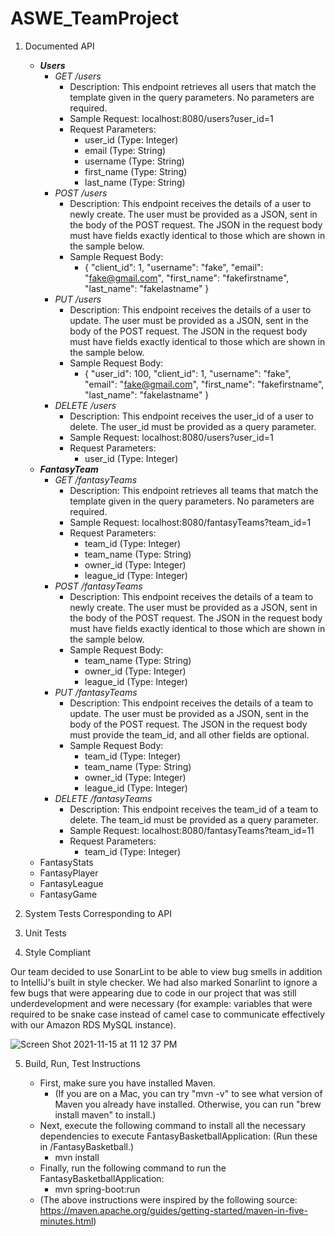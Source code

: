 # ASWE_TeamProject

1. Documented API
   * ___Users___
      * _GET /users_
         * Description: This endpoint retrieves all users that match the template given in the query parameters. No parameters are required.
         * Sample Request: localhost:8080/users?user_id=1
         * Request Parameters:
            * user_id (Type: Integer)
            * email (Type: String)
            * username (Type: String)
            * first_name (Type: String)
            * last_name (Type: String)
      * _POST /users_
         * Description: This endpoint receives the details of a user to newly create. The user must be provided as a JSON, sent in the body of the POST request. The JSON in the request body must have fields exactly identical to those which are shown in the sample below.
         * Sample Request Body:
            * { "client_id": 1, "username": "fake", "email": "fake@gmail.com", "first_name": "fakefirstname", "last_name": "fakelastname" }
      * _PUT /users_
         * Description: This endpoint receives the details of a user to update. The user must be provided as a JSON, sent in the body of the POST request. The JSON in the request body must have fields exactly identical to those which are shown in the sample below.
         * Sample Request Body:
            * { "user_id": 100, "client_id": 1, "username": "fake", "email": "fake@gmail.com", "first_name": "fakefirstname", "last_name": "fakelastname" }
      * _DELETE /users_
         * Description: This endpoint receives the user_id of a user to delete. The user_id must be provided as a query parameter.
         * Sample Request: localhost:8080/users?user_id=1
         * Request Parameters:
            * user_id (Type: Integer)
   * ___FantasyTeam___
      * _GET /fantasyTeams_
         * Description: This endpoint retrieves all teams that match the template given in the query parameters. No parameters are required.
         * Sample Request: localhost:8080/fantasyTeams?team_id=1
         * Request Parameters:
            * team_id (Type: Integer)
            * team_name (Type: String)
            * owner_id (Type: Integer)
            * league_id (Type: Integer)
      * _POST /fantasyTeams_
         * Description: This endpoint receives the details of a team to newly create. The user must be provided as a JSON, sent in the body of the POST request. The JSON in the request body must have fields exactly identical to those which are shown in the sample below.
         * Sample Request Body:
            * team_name (Type: String)
            * owner_id (Type: Integer)
            * league_id (Type: Integer)
      * _PUT /fantasyTeams_
         * Description: This endpoint receives the details of a team to update. The user must be provided as a JSON, sent in the body of the POST request. The JSON in the request body must provide the team_id, and all other fields are optional.
         * Sample Request Body:
            * team_id (Type: Integer)
            * team_name (Type: String)
            * owner_id (Type: Integer)
            * league_id (Type: Integer)
      * _DELETE /fantasyTeams_
         * Description: This endpoint receives the team_id of a team to delete. The team_id must be provided as a query parameter.
         * Sample Request: localhost:8080/fantasyTeams?team_id=11
         * Request Parameters:
            * team_id (Type: Integer)
   * FantasyStats
   * FantasyPlayer
   * FantasyLeague
   * FantasyGame

2. System Tests Corresponding to API

3. Unit Tests

4. Style Compliant

Our team decided to use SonarLint to be able to view bug smells in addition to IntelliJ's built in style checker. We had also marked Sonarlint to ignore a few bugs that were appearing due to code in our project that was still underdevelopment and were necessary (for example: variables that were required to be snake case instead of camel case to communicate effectively with our Amazon RDS MySQL instance).

![Screen Shot 2021-11-15 at 11 12 37 PM](https://user-images.githubusercontent.com/76623695/141914002-162d9f16-5a04-4bc0-9e6e-889a5acfbf3e.png)

5. Build, Run, Test Instructions

    * First, make sure you have installed Maven.
        * (If you are on a Mac, you can try "mvn -v" to see what version of Maven you already have installed. Otherwise, you can run "brew install maven" to install.)
    * Next, execute the following command to install all the necessary dependencies to execute FantasyBasketballApplication: (Run these in /FantasyBasketball.)
        * mvn install
    * Finally, run the following command to run the FantasyBasketballApplication:
        * mvn spring-boot:run
    * (The above instructions were inspired by the following source: https://maven.apache.org/guides/getting-started/maven-in-five-minutes.html)
